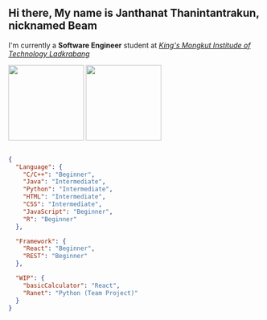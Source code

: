 ## Hi there, My name is Janthanat Thanintantrakun, nicknamed Beam

I'm currently a **Software Engineer** student at *[King's Mongkut Institude of Technology Ladkrabang](https://www.kmitl.ac.th/)* 

<div> 
  <img align="top" height="150" src="https://github-readme-stats.vercel.app/api?username=juntthanat&theme=cobalt2&hide_border=true" />
  <img align="top" height="150" src="https://github-readme-stats.vercel.app/api/top-langs/?username=juntthanat&layout=compact&theme=cobalt2&hide_border=true" />
</div>
<br/>

``` json
{
  "Language": {
    "C/C++": "Beginner",
    "Java": "Intermediate",
    "Python": "Intermediate",
    "HTML": "Intermediate",
    "CSS": "Intermediate",
    "JavaScript": "Beginner",
    "R": "Beginner"
  },

  "Framework": {
    "React": "Beginner",
    "REST": "Beginner"
  },

  "WIP": {
    "basicCalculator": "React",
    "Ranet": "Python (Team Project)"
  }
}

```
